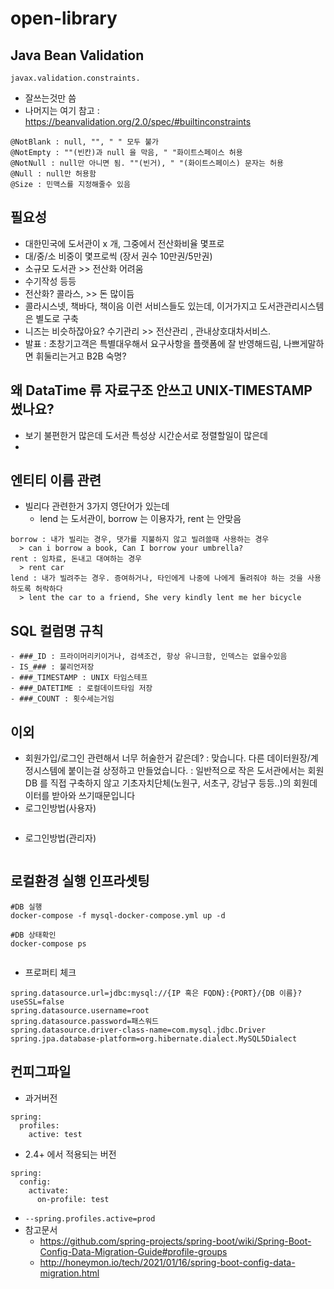 # open-library


## Java Bean Validation
```text
javax.validation.constraints.
```
- 잘쓰는것만 씀
- 나머지는 여기 참고 : https://beanvalidation.org/2.0/spec/#builtinconstraints
```text
@NotBlank : null, "", " " 모두 불가
@NotEmpty : ""(빈칸)과 null 을 막음, " "화이트스페이스 허용
@NotNull : null만 아니면 됨. ""(빈거), " "(화이트스페이스) 문자는 허용
@Null : null만 허용함
@Size : 민맥스를 지정해줄수 있음
```

## 필요성
- 대한민국에 도서관이 x 개, 그중에서 전산화비율 몇프로
- 대/중/소 비중이 몇프로씩 (장서 권수 10만권/5만권)
- 소규모 도서관 >> 전산화 어려움
- 수기작성 등등 
- 전산화? 콜라스, >> 돈 많이듬
- 콜라시스넷, 책바다, 책이음 이런 서비스들도 있는데, 이거가지고 도서관관리시스템은 별도로 구축
- 니즈는 비슷하잖아요? 수기관리 >> 전산관리 , 관내상호대차서비스. 
- 발표 : 초창기고객은 특별대우해서 요구사항을 플랫폼에 잘 반영해드림, 나쁘게말하면 휘둘리는거고 B2B 숙명?


## 왜 DataTime 류 자료구조 안쓰고 UNIX-TIMESTAMP 썼나요?
- 보기 불편한거 많은데 도서관 특성상 시간순서로 정렬할일이 많은데
- 

## 엔티티 이름 관련
- 빌리다 관련한거 3가지 영단어가 있는데
  - lend 는 도서관이, borrow 는 이용자가, rent 는 안맞음
```text
borrow : 내가 빌리는 경우, 댓가를 지불하지 않고 빌려쓸때 사용하는 경우
  > can i borrow a book, Can I borrow your umbrella?
rent : 임차료, 돈내고 대여하는 경우
  > rent car
lend : 내가 빌려주는 경우. 증여하거나, 타인에게 나중에 나에게 돌려줘야 하는 것을 사용하도록 허락하다
  > lent the car to a friend, She very kindly lent me her bicycle
```

## SQL 컬럼명 규칙
```text
- ###_ID : 프라이머리키이거나, 검색조건, 항상 유니크함, 인덱스는 없을수있음
- IS_### : 불리언저장
- ###_TIMESTAMP : UNIX 타임스테프
- ###_DATETIME : 로컬데이트타임 저장
- ###_COUNT : 횟수세는거임
```

## 이외

- 회원가입/로그인 관련해서 너무 허술한거 같은데? 
  : 맞습니다. 다른 데이터원장/계정시스템에 붙이는걸 상정하고 만들었습니다.
  : 일반적으로 작은 도서관에서는 회원DB 를 직접 구축하지 않고 기초자치단체(노원구, 서초구, 강남구 등등..)의 회원데이터를 받아와 쓰기때문입니다
- 로그인방법(사용자)
  ```shell
  
  ```
- 로그인방법(관리자)
  ```shell
  
  ```

## 로컬환경 실행 인프라셋팅
```shell
#DB 실행
docker-compose -f mysql-docker-compose.yml up -d

#DB 상태확인
docker-compose ps


```

- 프로퍼티 체크
```properties
spring.datasource.url=jdbc:mysql://{IP 혹은 FQDN}:{PORT}/{DB 이름}?useSSL=false
spring.datasource.username=root
spring.datasource.password=패스워드
spring.datasource.driver-class-name=com.mysql.jdbc.Driver
spring.jpa.database-platform=org.hibernate.dialect.MySQL5Dialect
```


## 컨피그파일

- 과거버전
```properties
spring:
  profiles:
    active: test
```
- 2.4+ 에서 적용되는 버전
```properties
spring:
  config:
    activate:
      on-profile: test
```
-  `--spring.profiles.active=prod`
- 참고문서
  - https://github.com/spring-projects/spring-boot/wiki/Spring-Boot-Config-Data-Migration-Guide#profile-groups
  - http://honeymon.io/tech/2021/01/16/spring-boot-config-data-migration.html